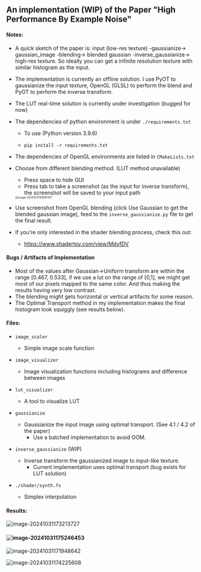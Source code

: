 ## An implementation (WIP) of the Paper "High Performance By Example Noise"

#### Notes:
* A quick sketch of the paper is: input (low-res texture) -gaussianize-> gaussian_image -blending-> blended gaussian -inverse_gaussianize-> high-res texture. So ideally you can get a infinite resolution texture with similar histogram as the input.
  
* The implementation is currently an offline solution. I use PyOT to gaussianize the input texture, OpenGL (GLSL) to perform the blend and PyOT to perform the inverse transform.

* The LUT real-time solution is currently under investigation (bugged for now)

* The dependencies of python environment is under `./requirements.txt`

  * To use (Python version 3.9.6)

  * ```shell
    pip install -r requirements.txt
    ```

* The dependencies of OpenGL environments are listed in `CMakeLists.txt`

* Choose from different blending method. (LUT method unavailable)

  * Press space to hide GUI
  * Press tab to take a screenshot (as the input for inverse transform), the screenshot will be saved to your input path

  <img src="https://s2.loli.net/2024/11/01/yYjBHN9mLT3gvpe.png" alt="image-20241031193907917" style="zoom:50%;" />

* Use screenshot from OpenGL blending (click Use Gaussian to get the blended gaussian image), feed to the `inverse_gaussianize.py` file to get the final result.
* If you’re only interested in the shader blending process, check this out:
  * https://www.shadertoy.com/view/MdyfDV



#### Bugs / Artifacts of Implementation 

* Most of the values after Gaussian->Uniform transform are within the range [0.467, 0.533], if we use a lut on the range of [0,1], we might get most of our pixels mapped to the same color. And thus making the results having very low contrast.
* The blending might gets horizontal or vertical artifacts for some reason.
* The Optimal Transport method in my implementation makes the final histogram look squiggly (see results below).



#### Files:

* `image_scaler` 

  * Simple image scale function

* `image_visualizer`

  * Image visualization functions including histograms and difference between images

* `lut_visualizer`

  * A tool to visualize LUT

* `gaussianize`

  * Gaussianize the input image using optimal transport. (See 4.1 / 4.2 of the paper)
    * Use a batched implementation to avoid OOM.

* `inverse_gaussianize` (WIP)

  * Inverse transform the gaussianized image to input-like texture.
    * Current implementation uses optimal transport (bug exists for LUT solution)

* `./shader/synth.fs`

  * Simplex interpolation 

  

#### Results:

![image-20241031173213727](https://s2.loli.net/2024/11/01/9LPFIRrio5hez87.png)

#### ![image-20241031175246453](https://s2.loli.net/2024/11/01/m7qSXscVNyD6grH.png)

![image-20241031171948642](https://s2.loli.net/2024/11/01/nb7AZWKaJ3RDiIX.png)

![image-20241031174225608](https://s2.loli.net/2024/11/01/pz92ctyvwEngoRB.png)
